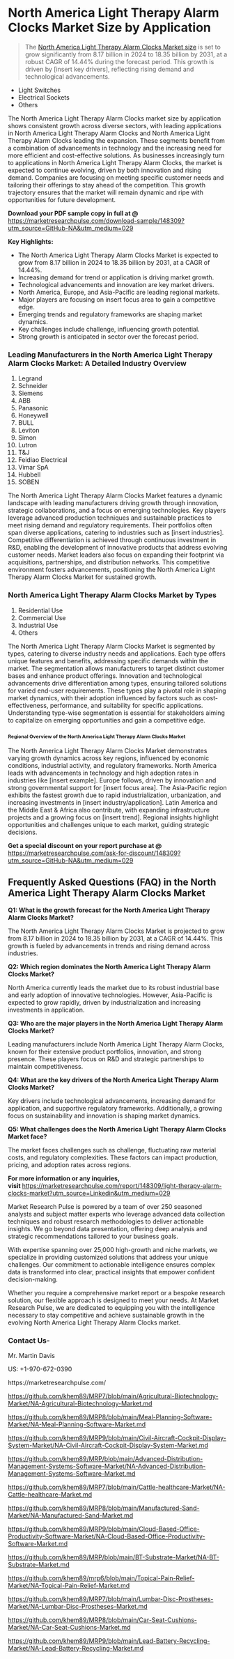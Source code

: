 <h1>North America Light Therapy Alarm Clocks Market&nbsp;Size by Application</h1><blockquote><p>The <a href="https://marketresearchpulse.com/download-sample/148309?utm_source=GitHub-NA&amp;utm_medium=029">North America Light Therapy Alarm Clocks Market size</a> is set to grow significantly from 8.17 billion in 2024 to 18.35 billion by 2031, at a robust CAGR of 14.44% during the forecast period. This growth is driven by [insert key drivers], reflecting rising demand and technological advancements.</p></blockquote><ul><li>Light Switches <li> Electrical Sockets <li> Others</li></ul><p>The North America Light Therapy Alarm Clocks market size by application shows consistent growth across diverse sectors, with leading applications in North America Light Therapy Alarm Clocks and North America Light Therapy Alarm Clocks leading the expansion. These segments benefit from a combination of advancements in technology and the increasing need for more efficient and cost-effective solutions. As businesses increasingly turn to applications in North America Light Therapy Alarm Clocks, the market is expected to continue evolving, driven by both innovation and rising demand. Companies are focusing on meeting specific customer needs and tailoring their offerings to stay ahead of the competition. This growth trajectory ensures that the market will remain dynamic and ripe with opportunities for future development.</p><p><strong>Download your PDF sample copy in full at @ </strong><a href="https://marketresearchpulse.com/download-sample/148309?utm_source=GitHub-NA&amp;utm_medium=029">https://marketresearchpulse.com/download-sample/148309?utm_source=GitHub-NA&amp;utm_medium=029</a></p><p><strong>Key Highlights: </strong></p><ul><li>The North America Light Therapy Alarm Clocks Market is expected to grow from 8.17 billion in 2024 to 18.35 billion by 2031, at a CAGR of 14.44%.</li><li>Increasing demand for trend or application is driving market growth.</li><li>Technological advancements and innovation are key market drivers.</li><li>North America, Europe, and Asia-Pacific are leading regional markets.</li><li>Major players are focusing on insert focus area to gain a competitive edge.</li><li>Emerging trends and regulatory frameworks are shaping market dynamics.</li><li>Key challenges include challenge, influencing growth potential.</li><li>Strong growth is anticipated in sector over the forecast period.</li></ul><h3>Leading Manufacturers in the North America Light Therapy Alarm Clocks Market: A Detailed Industry Overview</h3><ol><li>Legrand</li><li>Schneider</li><li>Siemens</li><li>ABB</li><li>Panasonic</li><li>Honeywell</li><li>BULL</li><li>Leviton</li><li>Simon</li><li>Lutron</li><li>T&J</li><li>Feidiao Electrical</li><li>Vimar SpA</li><li>Hubbell</li><li>SOBEN</li></ol><div class="flex max-w-full flex-col flex-grow"><div class="min-h-8 text-message flex w-full flex-col items-end gap-2 whitespace-normal break-words [.text-message+&amp;]:mt-5" dir="auto" data-message-author-role="assistant" data-message-id="fd8432e4-4910-450d-b182-61b7bfb0a01f" data-message-model-slug="gpt-4o"><div class="flex w-full flex-col gap-1 empty:hidden first:pt-[3px]"><div class="markdown prose w-full break-words dark:prose-invert light"><p>The North America Light Therapy Alarm Clocks Market features a dynamic landscape with leading manufacturers driving growth through innovation, strategic collaborations, and a focus on emerging technologies. Key players leverage advanced production techniques and sustainable practices to meet rising demand and regulatory requirements. Their portfolios often span diverse applications, catering to industries such as [insert industries]. Competitive differentiation is achieved through continuous investment in R&amp;D, enabling the development of innovative products that address evolving customer needs. Market leaders also focus on expanding their footprint via acquisitions, partnerships, and distribution networks. This competitive environment fosters advancements, positioning the North America Light Therapy Alarm Clocks Market for sustained growth.</p></div></div></div></div><h3>North America Light Therapy Alarm Clocks Market by Types</h3><ol><li>Residential Use <li> Commercial Use <li> Industrial Use <li> Others</li></ol><div class="flex max-w-full flex-col flex-grow"><div class="min-h-8 text-message flex w-full flex-col items-end gap-2 whitespace-normal break-words [.text-message+&amp;]:mt-5" dir="auto" data-message-author-role="assistant" data-message-id="084470be-0bb7-4664-bddf-5156b4f41249" data-message-model-slug="gpt-4o-mini"><div class="flex w-full flex-col gap-1 empty:hidden first:pt-[3px]"><div class="markdown prose w-full break-words dark:prose-invert light"><p>The North America Light Therapy Alarm Clocks Market is segmented by types, catering to diverse industry needs and applications. Each type offers unique features and benefits, addressing specific demands within the market. The segmentation allows manufacturers to target distinct customer bases and enhance product offerings. Innovation and technological advancements drive differentiation among types, ensuring tailored solutions for varied end-user requirements. These types play a pivotal role in shaping market dynamics, with their adoption influenced by factors such as cost-effectiveness, performance, and suitability for specific applications. Understanding type-wise segmentation is essential for stakeholders aiming to capitalize on emerging opportunities and gain a competitive edge.</p></div></div></div></div><h3><span style="font-size: 11px;">Regional Overview of the North America Light Therapy Alarm Clocks Market</span></h3><div class="flex max-w-full flex-col flex-grow"><div class="min-h-8 text-message flex w-full flex-col items-end gap-2 whitespace-normal break-words [.text-message+&amp;]:mt-5" dir="auto" data-message-author-role="assistant" data-message-id="e9038762-ce64-4e30-91c9-9bd413514231" data-message-model-slug="gpt-4o-mini"><div class="flex w-full flex-col gap-1 empty:hidden first:pt-[3px]"><div class="markdown prose w-full break-words dark:prose-invert light"><p>The North America Light Therapy Alarm Clocks Market demonstrates varying growth dynamics across key regions, influenced by economic conditions, industrial activity, and regulatory frameworks. North America leads with advancements in technology and high adoption rates in industries like [insert example]. Europe follows, driven by innovation and strong governmental support for [insert focus area]. The Asia-Pacific region exhibits the fastest growth due to rapid industrialization, urbanization, and increasing investments in [insert industry/application]. Latin America and the Middle East &amp; Africa also contribute, with expanding infrastructure projects and a growing focus on [insert trend]. Regional insights highlight opportunities and challenges unique to each market, guiding strategic decisions.</p></div></div></div></div><p><strong>Get a special discount on your report purchase at @ </strong><a href="https://marketresearchpulse.com/ask-for-discount/148309?utm_source=GitHub-NA&amp;utm_medium=029">https://marketresearchpulse.com/ask-for-discount/148309?utm_source=GitHub-NA&amp;utm_medium=029</a></p><h2>Frequently Asked Questions (FAQ) in the North America Light Therapy Alarm Clocks Market</h2><p><strong>Q1: What is the growth forecast for the North America Light Therapy Alarm Clocks Market?</strong></p><p>The North America Light Therapy Alarm Clocks Market is projected to grow from 8.17 billion in 2024 to 18.35 billion by 2031, at a CAGR of 14.44%. This growth is fueled by advancements in trends and rising demand across industries.</p><p><strong>Q2: Which region dominates the North America Light Therapy Alarm Clocks Market?</strong></p><p>North America currently leads the market due to its robust industrial base and early adoption of innovative technologies. However, Asia-Pacific is expected to grow rapidly, driven by industrialization and increasing investments in application.</p><p><strong>Q3: Who are the major players in the North America Light Therapy Alarm Clocks Market?</strong></p><p>Leading manufacturers include North America Light Therapy Alarm Clocks, known for their extensive product portfolios, innovation, and strong presence. These players focus on R&amp;D and strategic partnerships to maintain competitiveness.</p><p><strong>Q4: What are the key drivers of the North America Light Therapy Alarm Clocks Market?</strong></p><p>Key drivers include technological advancements, increasing demand for application, and supportive regulatory frameworks. Additionally, a growing focus on sustainability and innovation is shaping market dynamics.</p><p><strong>Q5: What challenges does the North America Light Therapy Alarm Clocks Market face?</strong></p><p>The market faces challenges such as challenge, fluctuating raw material costs, and regulatory complexities. These factors can impact production, pricing, and adoption rates across regions.</p><p><strong>For more information or any inquiries, visit&nbsp;</strong><a href="https://marketresearchpulse.com/report/148309/light-therapy-alarm-clocks-market?utm_source=Linkedin&utm_medium=029">https://marketresearchpulse.com/report/148309/light-therapy-alarm-clocks-market?utm_source=Linkedin&utm_medium=029</a></p><p>Market Research Pulse is powered by a team of over 250 seasoned analysts and subject matter experts who leverage advanced data collection techniques and robust research methodologies to deliver actionable insights. We go beyond data presentation, offering deep analysis and strategic recommendations tailored to your business goals.</p><p>With expertise spanning over 25,000 high-growth and niche markets, we specialize in providing customized solutions that address your unique challenges. Our commitment to actionable intelligence ensures complex data is transformed into clear, practical insights that empower confident decision-making.</p><p>Whether you require a comprehensive market report or a bespoke research solution, our flexible approach is designed to meet your needs. At Market Research Pulse, we are dedicated to equipping you with the intelligence necessary to stay competitive and achieve sustainable growth in the evolving North America Light Therapy Alarm Clocks market.</p><h3><strong>Contact Us-</strong></h3><p>Mr. Martin Davis</p><p>US: +1-970-672-0390</p><p>https://marketresearchpulse.com/</p><p><a href="https://github.com/khem89/MRP7/blob/main/Agricultural-Biotechnology-Market/NA-Agricultural-Biotechnology-Market.md">https://github.com/khem89/MRP7/blob/main/Agricultural-Biotechnology-Market/NA-Agricultural-Biotechnology-Market.md</a></p><p><a href="https://github.com/khem89/MRP8/blob/main/Meal-Planning-Software-Market/NA-Meal-Planning-Software-Market.md">https://github.com/khem89/MRP8/blob/main/Meal-Planning-Software-Market/NA-Meal-Planning-Software-Market.md</a></p><p><a href="https://github.com/khem89/MRP9/blob/main/Civil-Aircraft-Cockpit-Display-System-Market/NA-Civil-Aircraft-Cockpit-Display-System-Market.md">https://github.com/khem89/MRP9/blob/main/Civil-Aircraft-Cockpit-Display-System-Market/NA-Civil-Aircraft-Cockpit-Display-System-Market.md</a></p><p><a href="https://github.com/khem89/MRP/blob/main/Advanced-Distribution-Management-Systems-Software-Market/NA-Advanced-Distribution-Management-Systems-Software-Market.md">https://github.com/khem89/MRP/blob/main/Advanced-Distribution-Management-Systems-Software-Market/NA-Advanced-Distribution-Management-Systems-Software-Market.md</a></p><p><a href="https://github.com/khem89/MRP7/blob/main/Cattle-healthcare-Market/NA-Cattle-healthcare-Market.md">https://github.com/khem89/MRP7/blob/main/Cattle-healthcare-Market/NA-Cattle-healthcare-Market.md</a></p><p><a href="https://github.com/khem89/MRP8/blob/main/Manufactured-Sand-Market/NA-Manufactured-Sand-Market.md">https://github.com/khem89/MRP8/blob/main/Manufactured-Sand-Market/NA-Manufactured-Sand-Market.md</a></p><p><a href="https://github.com/khem89/MRP9/blob/main/Cloud-Based-Office-Productivity-Software-Market/NA-Cloud-Based-Office-Productivity-Software-Market.md">https://github.com/khem89/MRP9/blob/main/Cloud-Based-Office-Productivity-Software-Market/NA-Cloud-Based-Office-Productivity-Software-Market.md</a></p><p><a href="https://github.com/khem89/MRP/blob/main/BT-Substrate-Market/NA-BT-Substrate-Market.md">https://github.com/khem89/MRP/blob/main/BT-Substrate-Market/NA-BT-Substrate-Market.md</a></p><p><a href="https://github.com/khem89/mrp6/blob/main/Topical-Pain-Relief-Market/NA-Topical-Pain-Relief-Market.md">https://github.com/khem89/mrp6/blob/main/Topical-Pain-Relief-Market/NA-Topical-Pain-Relief-Market.md</a></p><p><a href="https://github.com/khem89/MRP7/blob/main/Lumbar-Disc-Prostheses-Market/NA-Lumbar-Disc-Prostheses-Market.md">https://github.com/khem89/MRP7/blob/main/Lumbar-Disc-Prostheses-Market/NA-Lumbar-Disc-Prostheses-Market.md</a></p><p><a href="https://github.com/khem89/MRP8/blob/main/Car-Seat-Cushions-Market/NA-Car-Seat-Cushions-Market.md">https://github.com/khem89/MRP8/blob/main/Car-Seat-Cushions-Market/NA-Car-Seat-Cushions-Market.md</a></p><p><a href="https://github.com/khem89/MRP9/blob/main/Lead-Battery-Recycling-Market/NA-Lead-Battery-Recycling-Market.md">https://github.com/khem89/MRP9/blob/main/Lead-Battery-Recycling-Market/NA-Lead-Battery-Recycling-Market.md</a></p>
